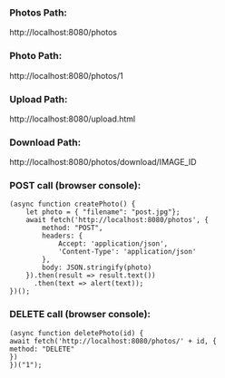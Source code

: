 ### Photos Path:
<!-- --> http://localhost:8080/photos

### Photo Path:
<!-- --> http://localhost:8080/photos/1

### Upload Path:
<!-- --> http://localhost:8080/upload.html

### Download Path:
<!-- --> http://localhost:8080/photos/download/IMAGE_ID

### POST call (browser console):

```
(async function createPhoto() {
    let photo = { "filename": "post.jpg"};
    await fetch('http://localhost:8080/photos', {
    	method: "POST",
    	headers: {
    		Accept: 'application/json',
    		'Content-Type': 'application/json'
    	},
    	body: JSON.stringify(photo)
    }).then(result => result.text())
      .then(text => alert(text));
})();
```

### DELETE call (browser console):

```
(async function deletePhoto(id) {
await fetch('http://localhost:8080/photos/' + id, {
method: "DELETE"
})
})("1");
```